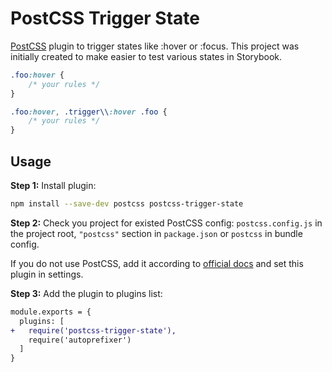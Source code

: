 # PostCSS Trigger State

[PostCSS] plugin to trigger states like :hover or :focus.
This project was initially created to make easier to test various states in Storybook. 

[PostCSS]: https://github.com/postcss/postcss

```css
.foo:hover {
    /* your rules */
}
```

```css
.foo:hover, .trigger\\:hover .foo {
    /* your rules */
}
```

## Usage

**Step 1:** Install plugin:

```sh
npm install --save-dev postcss postcss-trigger-state
```

**Step 2:** Check you project for existed PostCSS config: `postcss.config.js`
in the project root, `"postcss"` section in `package.json`
or `postcss` in bundle config.

If you do not use PostCSS, add it according to [official docs]
and set this plugin in settings.

**Step 3:** Add the plugin to plugins list:

```diff
module.exports = {
  plugins: [
+   require('postcss-trigger-state'),
    require('autoprefixer')
  ]
}
```

[official docs]: https://github.com/postcss/postcss#usage
